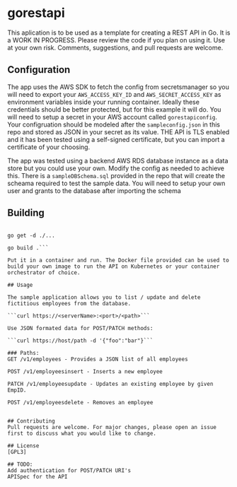 # gorestapi

This aplication is to be used as a template for creating a REST API in Go. It is a WORK IN PROGRESS. Please review the code if you plan on using it. Use at your own risk. Comments, suggestions, and pull requests are welcome.   

## Configuration

The app uses the AWS SDK to fetch the config from secretsmanager so you will need to export your ```AWS_ACCESS_KEY_ID``` and ```AWS_SECRET_ACCESS_KEY``` as environment variables inside your running container. Ideally these credentials should be better protected, but for this example it will do. You will need to setup a secret in your AWS account called ```gorestapiconfig```. Your configruation should be modeled after the ```sampleconfig.json``` in this repo and stored as JSON in your secret as its value. THE API is TLS enabled and it has been tested using a self-signed certificate, but you can import a certificate of your choosing. 

The app was tested using a backend AWS RDS database instance as a data store but you could use your own. Modify the config as needed to achieve this. There is a ```sampleDBSchema.sql``` provided in the repo that will create the scheama required to test the sample data. You will need to setup your own user and grants to the database after importing the schema 

## Building

```git pull

go get -d ./...

go build .```

Put it in a container and run. The Docker file provided can be used to build your own image to run the API on Kubernetes or your container orchestrator of choice. 

## Usage

The sample application allows you to list / update and delete fictitious employees from the database.  

```curl https://<serverName>:<port>/<path>```  

Use JSON formated data for POST/PATCH methods:

```curl https://host/path -d '{"foo":"bar"}```  

### Paths:
GET /v1/employees - Provides a JSON list of all employees

POST /v1/employeesinsert - Inserts a new employee 

PATCH /v1/employeesupdate - Updates an existing employee by given EmpID. 

POST /v1/employeesdelete - Removes an employee


## Contributing
Pull requests are welcome. For major changes, please open an issue first to discuss what you would like to change.

## License
[GPL3]

## TODO:
Add authentication for POST/PATCH URI's
APISpec for the API

